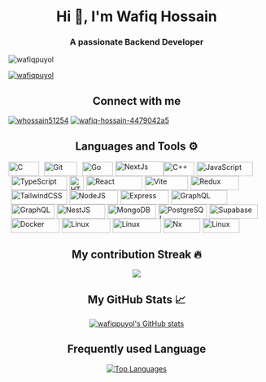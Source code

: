 <h1 align="center">Hi 👋, I'm Wafiq Hossain</h1>
<h3 align="center">A passionate Backend Developer</h3>

<p align="left"> <img src="https://komarev.com/ghpvc/?username=wafiqpuyol&label=Profile%20views&color=2D2AEE&style=for-the-badge" style="for-the-badge" alt="wafiqpuyol" /> </p>

<p align="left"> <a href="https://github.com/ryo-ma/github-profile-trophy"><img src="https://github-profile-trophy.vercel.app/?username=wafiqpuyol" alt="wafiqpuyol" /></a> </p>

<h2 align="center">Connect with me</h2>
<p align="left"> <a href="https://twitter.com/wafiq25f12" target="blank"><img src="https://img.shields.io/badge/X-%23000000.svg?style=for-the-badge&logo=X&logoColor=white" alt="whossain51254" /></a>
<a href="https://linkedin.com/in/wafiq-hossain-4479042a5" target="blank"><img src="https://img.shields.io/badge/linkedin-%230077B5.svg?style=for-the-badge&logo=linkedin&logoColor=white" alt="wafiq-hossain-4479042a5" /></a>
</p>

<h2 align="center">Languages and Tools ⚙️</h2>

<p align="left">

<a href="https://docs.microsoft.com/en-us/cpp/?view=msvc-170" target="_blank" rel="noreferrer"><img style="margin-right:5px" src="https://img.shields.io/badge/c-%2300599C.svg?style=for-the-badge&logo=c&logoColor=white" width="60" height="28" alt="C" /></a><a href="https://git-scm.com/" target="_blank" rel="noreferrer"><img style="margin-left:5px" src="https://img.shields.io/badge/git-%23F05033.svg?style=for-the-badge&logo=git&logoColor=white" width="65" height="28" alt="Git" /></a><a href="https://go.dev/doc/" target="_blank" style="margin-left:5px" rel="noreferrer"><img src="https://img.shields.io/badge/go-%2300ADD8.svg?style=for-the-badge&logo=go&logoColor=white" style=margin-left:5px width="60" height="28" alt="Go" /></a><a href="https://nextjs.org/docs" target="_blank" style="margin-left:5px" rel="noreferrer"><img src="https://img.shields.io/badge/Next-black?style=for-the-badge&logo=next.js&logoColor=white" width="95" height="29" alt="NextJs" /><a href="https://docs.microsoft.com/en-us/cpp/?view=msvc-170" target="_blank" style="margin-left:'5px'" rel="noreferrer"><img src="https://img.shields.io/badge/c++-%2300599C.svg?style=for-the-badge&logo=c%2B%2B&logoColor=white" style="margin-left:px" width="60" height="28" alt="C++" /></a><a href="https://developer.mozilla.org/en-US/docs/Web/JavaScript" target="_blank" style="margin-left:5px" rel="noreferrer"><img src="https://img.shields.io/badge/javascript-%23323330.svg?style=for-the-badge&logo=javascript&logoColor=%23F7DF1E" width="110" height="28" alt="JavaScript" /></a><a href="https://www.typescriptlang.org/" target="_blank" style="margin-left:5px" rel="noreferrer"><img src="https://img.shields.io/badge/typescript-%23007ACC.svg?style=for-the-badge&logo=typescript&logoColor=white" width="110" height="28" alt="TypeScript" /></a><a href="https://developer.mozilla.org/en-US/docs/Glossary/HTML5" target="_blank" style="margin-left:5px" rel="noreferrer"><img src="https://img.shields.io/badge/html5-%23E34F26.svg?style=for-the-badge&logo=html5&logoColor=white" height="28" alt="HTML5" /></a><a href="https://reactjs.org/" target="_blank" style="margin-left:5px" rel="noreferrer"><img src="https://img.shields.io/badge/react-%2320232a.svg?style=for-the-badge&logo=react&logoColor=%2361DAFB" width="110" height="28" alt="React" /></a></a><a href="https://vitejs.dev/" target="_blank" style="margin-left:5px" rel="noreferrer"><img src="https://img.shields.io/badge/vite-%23646CFF.svg?style=for-the-badge&logo=vite&logoColor=white" width="85" height="28" alt="Vite" /></a><a href="https://redux.js.org/" target="_blank" style="margin-left:5px" rel="noreferrer"><img src="https://img.shields.io/badge/redux-%23593d88.svg?style=for-the-badge&logo=redux&logoColor=white" width="95" height="28" alt="Redux" /></a><a href="https://tailwindcss.com/" target="_blank" style="margin-left:5px" rel="noreferrer"><img src="https://img.shields.io/badge/tailwindcss-%2338B2AC.svg?style=for-the-badge&logo=tailwind-css&logoColor=white" width="110" height="28" alt="TailwindCSS" /></a><a href="https://nodejs.org/en/" target="_blank" style="margin-left:5px" rel="noreferrer"><img src="https://img.shields.io/badge/node.js-6DA55F?style=for-the-badge&logo=node.js&logoColor=white" width="95" height="28" alt="NodeJS" /></a><a href="https://expressjs.com/" target="_blank" style="margin-left:5px" rel="noreferrer"><img src="https://img.shields.io/badge/express.js-%23404d59.svg?style=for-the-badge&logo=express&logoColor=%2361DAFB" width="95" height="28" alt="Express" /></a><a href="https://graphql.org/" target="_blank" style="margin-left:5px" rel="noreferrer"><img src="https://img.shields.io/badge/-GraphQL-E10098?style=for-the-badge&logo=graphql&logoColor=white" width="110" height="28" alt="GraphQL" /><a href="https://graphql.org/" target="_blank" style="margin-left:5px" rel="noreferrer"><img src="https://img.shields.io/badge/tRPC-%232596BE.svg?style=for-the-badge&logo=tRPC&logoColor=white" width="85" height="28" alt="GraphQL" /></a><a href="https://docs.nestjs.com/" target="_blank" style="margin-left:5px" rel="noreferrer"><img src="https://img.shields.io/badge/nestjs-%23E0234E.svg?style=for-the-badge&logo=nestjs&logoColor=white" width="95" height="28" alt="NestJS" /></a><a href="https://www.mongodb.com/" target="_blank" style="margin-left:5px" rel="noreferrer"><img src="https://img.shields.io/badge/MongoDB-%234ea94b.svg?style=for-the-badge&logo=mongodb&logoColor=white" width="95" height="28" alt="MongoDB" /></a><a href="https://www.postgresql.org/" target="_blank" style="margin-left:5px" rel="noreferrer"><img src="https://img.shields.io/badge/postgres-%23316192.svg?style=for-the-badge&logo=postgresql&logoColor=white" width="95" height="28" alt="PostgreSQL" /></a></a><a href="https://supabase.io/" target="_blank" style="margin-left:5px" rel="noreferrer"><img src="https://img.shields.io/badge/Supabase-3ECF8E?style=for-the-badge&logo=supabase&logoColor=white" width="95" height="28" alt="Supabase" /></a><a href="https://www.docker.com/" target="_blank" style="margin-left:5px" rel="noreferrer"><img src="https://img.shields.io/badge/docker-%230db7ed.svg?style=for-the-badge&logo=docker&logoColor=white" width="95" height="28" alt="Docker" /></a><a href="https://www.linux.org" target="_blank" style="margin-left:5px" rel="noreferrer"><img src="https://img.shields.io/badge/Ubuntu-E95420?style=for-the-badge&logo=ubuntu&logoColor=white" width="95" height="28" alt="Linux" /></a><a href="https://www.linux.org" target="_blank" style="margin-left:5px" rel="noreferrer"><img src="https://img.shields.io/badge/jenkins-%232C5263.svg?style=for-the-badge&logo=jenkins&logoColor=white" width="95" height="28" alt="Linux" /></a><a href="https://nx.dev/" target="_blank" style="margin-left:5px" rel="noreferrer"><img src="https://img.shields.io/badge/nx-143055?style=for-the-badge&logo=nx&logoColor=white" width="72" height="28" alt="Nx" /></a><a href="https://www.rabbitmq.com/" target="_blank" style="margin-left:5px" rel="noreferrer"><img src="https://img.shields.io/badge/Rabbitmq-FF6600?style=for-the-badge&logo=rabbitmq&logoColor=white" width="72" height="28" alt="Linux" /></a>

<h2 align="center">My contribution Streak 🔥</h2>
<p align="center"><a href="http://www.github.com/wafiqpuyol"><img align="center" src="https://github-readme-streak-stats.herokuapp.com/?user=wafiqpuyol&stroke=ec4899&background=181824&ring=22c55e&fire=22c55e&currStreakNum=ec4899&currStreakLabel=22c55e&sideNums=ec4899&sideLabels=ec4899&dates=ec4899&hide_border=true" /></a></p>

<h2  align="center">My GitHub Stats 📈</h2>
<p align="center"><a href="http://www.github.com/wafiqpuyol"><img align="center" src="https://github-readme-stats.vercel.app/api?username=wafiqpuyol&show_icons=true&theme=codeSTACKr" alt="wafiqpuyol's GitHub stats"/></a></p>

<h2 align="center">Frequently used Language </h2></p>
<p align="center"><a href="https://github-readme-stats.vercel.app/api/top-langs/?username=wafiqpuyol&layout=donut" align="center"><img src="https://github-readme-stats.vercel.app/api/top-langs/?username=wafiqpuyol&layout=donut" alt="Top Languages" /></a></p>

<!-- wafiqpuyol -->
